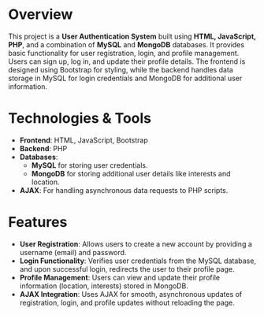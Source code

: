 # Overview
This project is a **User Authentication System** built using **HTML, JavaScript, PHP**, and a combination of **MySQL** and **MongoDB** databases. It provides basic functionality for user registration, login, and profile management. Users can sign up, log in, and update their profile details. The frontend is designed using Bootstrap for styling, while the backend handles data storage in MySQL for login credentials and MongoDB for additional user information.

# Technologies & Tools
- **Frontend**: HTML, JavaScript, Bootstrap
- **Backend**: PHP
- **Databases**: 
  - **MySQL** for storing user credentials.
  - **MongoDB** for storing additional user details like interests and location.
- **AJAX**: For handling asynchronous data requests to PHP scripts.

# Features
- **User Registration**: Allows users to create a new account by providing a username (email) and password.
- **Login Functionality**: Verifies user credentials from the MySQL database, and upon successful login, redirects the user to their profile page.
- **Profile Management**: Users can view and update their profile information (location, interests) stored in MongoDB.
- **AJAX Integration**: Uses AJAX for smooth, asynchronous updates of registration, login, and profile updates without reloading the page.
